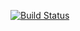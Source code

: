 [![Build Status](https://travis-ci.org/ritiek/travis-test.svg?branch=master)](https://travis-ci.org/ritiek/travis-test)

